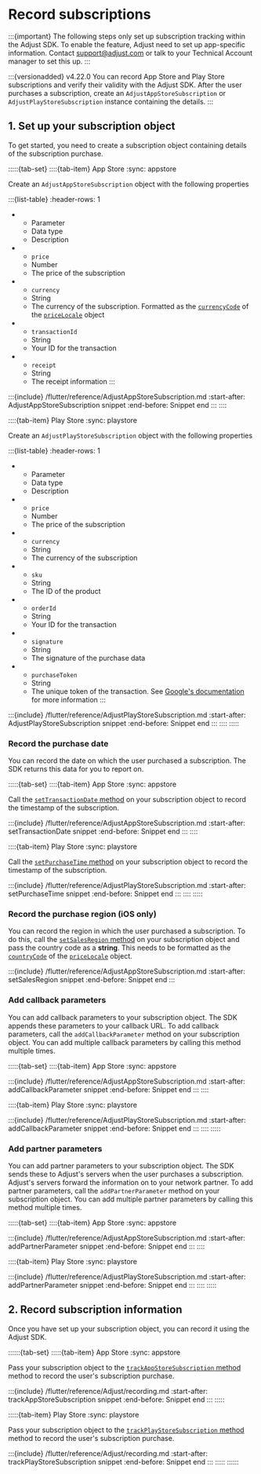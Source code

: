 # Record subscriptions

:::{important}
The following steps only set up subscription tracking within the Adjust SDK. To enable the feature, Adjust need to set up app-specific information. Contact <support@adjust.com> or talk to your Technical Account manager to set this up.
:::

:::{versionadded} v4.22.0
You can record App Store and Play Store subscriptions and verify their validity with the Adjust SDK. After the user purchases a subscription, create an `AdjustAppStoreSubscription` or `AdjustPlayStoreSubscription` instance containing the details.
:::

## 1. Set up your subscription object

To get started, you need to create a subscription object containing details of the subscription purchase.

:::::{tab-set}
::::{tab-item} App Store
:sync: appstore

Create an `AdjustAppStoreSubscription` object with the following properties

:::{list-table}
:header-rows: 1

* - Parameter
   - Data type
   - Description
* - `price`
   - Number
   - The price of the subscription
* - `currency`
   - String
   - The currency of the subscription. Formatted as the [`currencyCode`](https://developer.apple.com/documentation/foundation/nslocale/1642836-currencycode?language=objc) of the [`priceLocale`](https://developer.apple.com/documentation/storekit/skproduct/1506145-pricelocale?language=objc) object
* - `transactionId`
   - String
   - Your ID for the transaction
* - `receipt`
   - String
   - The receipt information
:::

:::{include} /flutter/reference/AdjustAppStoreSubscription.md
:start-after: AdjustAppStoreSubscription snippet
:end-before: Snippet end
:::
::::

::::{tab-item} Play Store
:sync: playstore

Create an `AdjustPlayStoreSubscription` object with the following properties

:::{list-table}
:header-rows: 1

* - Parameter
   - Data type
   - Description
* - `price`
   - Number
   - The price of the subscription
* - `currency`
   - String
   - The currency of the subscription
* - `sku`
   - String
   -  The ID of the product
* - `orderId`
   - String
   - Your ID for the transaction
* - `signature`
   - String
   - The signature of the purchase data
* - `purchaseToken`
   - String
   - The unique token of the transaction. See [Google's documentation](https://developer.android.com/reference/com/android/billingclient/api/Purchase#getPurchaseToken()) for more information
:::

:::{include} /flutter/reference/AdjustPlayStoreSubscription.md
:start-after: AdjustPlayStoreSubscription snippet
:end-before: Snippet end
:::
::::
:::::

### Record the purchase date

You can record the date on which the user purchased a subscription. The SDK returns this data for you to report on. 

:::::{tab-set}
::::{tab-item} App Store
:sync: appstore

Call the [`setTransactionDate` method](#flutter-settransactiondate-invocation) on your subscription object to record the timestamp of the subscription.

:::{include} /flutter/reference/AdjustAppStoreSubscription.md
:start-after: setTransactionDate snippet
:end-before: Snippet end
:::
::::

::::{tab-item} Play Store
:sync: playstore

Call the [`setPurchaseTime` method](#flutter-setpurchasetime-invocation) on your subscription object to record the timestamp of the subscription.

:::{include} /flutter/reference/AdjustPlayStoreSubscription.md
:start-after: setPurchaseTime snippet
:end-before: Snippet end
:::
::::
:::::

### Record the purchase region (iOS only)

You can record the region in which the user purchased a subscription. To do this, call the [`setSalesRegion` method](#flutter-setsalesregion-invocation) on your subscription object and pass the country code as a **string**. This needs to be formatted as the [`countryCode`](https://developer.apple.com/documentation/foundation/nslocale/1643060-countrycode?language=swift) of the [`priceLocale`](https://developer.apple.com/documentation/storekit/skproduct/1506145-pricelocale?language=swift) object.

:::{include} /flutter/reference/AdjustAppStoreSubscription.md
:start-after: setSalesRegion snippet
:end-before: Snippet end
:::

### Add callback parameters

You can add callback parameters to your subscription object. The SDK appends these parameters to your callback URL. To add callback parameters, call the `addCallbackParameter` method on your subscription object. You can add multiple callback parameters by calling this method multiple times.

:::::{tab-set}
::::{tab-item} App Store
:sync: appstore

:::{include} /flutter/reference/AdjustAppStoreSubscription.md
:start-after: addCallbackParameter snippet
:end-before: Snippet end
:::
::::

::::{tab-item} Play Store
:sync: playstore

:::{include} /flutter/reference/AdjustPlayStoreSubscription.md
:start-after: addCallbackParameter snippet
:end-before: Snippet end
:::
::::
:::::

### Add partner parameters

You can add partner parameters to your subscription object. The SDK sends these to Adjust's servers when the user purchases a subscription. Adjust's servers forward the information on to your network partner. To add partner parameters, call the `addPartnerParameter` method on your subscription object. You can add multiple partner parameters by calling this method multiple times.

:::::{tab-set}
::::{tab-item} App Store
:sync: appstore

:::{include} /flutter/reference/AdjustAppStoreSubscription.md
:start-after: addPartnerParameter snippet
:end-before: Snippet end
:::
::::

::::{tab-item} Play Store
:sync: playstore

:::{include} /flutter/reference/AdjustPlayStoreSubscription.md
:start-after: addPartnerParameter snippet
:end-before: Snippet end
:::
::::
:::::

## 2. Record subscription information

Once you have set up your subscription object, you can record it using the Adjust SDK.

::::::{tab-set}
:::::{tab-item} App Store
:sync: appstore

Pass your subscription object to the [`trackAppStoreSubscription` method](#flutter-trackappstoresubscription-invocation) method to record the user's subscription purchase.

:::{include} /flutter/reference/Adjust/recording.md
:start-after: trackAppStoreSubscription snippet
:end-before: Snippet end
:::
:::::

:::::{tab-item} Play Store
:sync: playstore

Pass your subscription object to the [`trackPlayStoreSubscription` method](#flutter-trackplaystoresubscription-invocation) method to record the user's subscription purchase.

:::{include} /flutter/reference/Adjust/recording.md
:start-after: trackPlayStoreSubscription snippet
:end-before: Snippet end
:::
:::::
::::::
